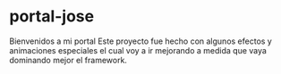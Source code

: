 # portal-jose

Bienvenidos a mi portal 
Este proyecto fue hecho con algunos efectos y animaciones especiales el cual voy a ir mejorando a medida que vaya dominando mejor el framework.
